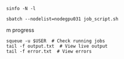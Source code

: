 ```
sinfo -N -l
```


```
sbatch --nodelist=nodegpu031 job_script.sh
```




m progress

```
squeue -u $USER  # Check running jobs
tail -f output.txt  # View live output
tail -f error.txt  # View errors
```